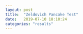 ```yaml
---
layout: post
title:  "Zeldovich Pancake Test"
date:   2019-07-10 18:10:24 
categories: "results"
---
```

